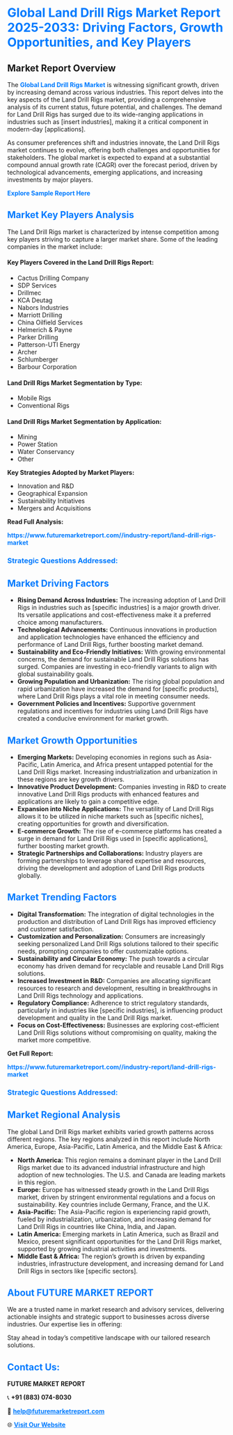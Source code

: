 <h1 style="color: #007BFF;">Global Land Drill Rigs Market Report 2025-2033: Driving Factors, Growth Opportunities, and Key Players</h1>

<section id="overview">
<h2>Market Report Overview</h2>
<p>The <a href="https://www.futuremarketreport.com//industry-report/land-drill-rigs-market" style="color: #007BFF; text-decoration: none;"><strong>Global Land Drill Rigs Market</strong></a> is witnessing significant growth, driven by increasing demand across various industries. This report delves into the key aspects of the Land Drill Rigs market, providing a comprehensive analysis of its current status, future potential, and challenges. The demand for Land Drill Rigs has surged due to its wide-ranging applications in industries such as [insert industries], making it a critical component in modern-day [applications].</p>
<p>As consumer preferences shift and industries innovate, the Land Drill Rigs market continues to evolve, offering both challenges and opportunities for stakeholders. The global market is expected to expand at a substantial compound annual growth rate (CAGR) over the forecast period, driven by technological advancements, emerging applications, and increasing investments by major players.</p>
</section>

<section id="overview">
<p><a href="https://www.futuremarketreport.com//request-sample/reportId=90091" style="color: #007BFF; text-decoration: none;"><strong>Explore Sample Report Here</strong></a></p>
</section>

<section id="key-players">
<h2 style="color: #007BFF;">Market Key Players Analysis</h2>
<p>The Land Drill Rigs market is characterized by intense competition among key players striving to capture a larger market share. Some of the leading companies in the market include:</p>
<h4>Key Players Covered in the Land Drill Rigs Report:</h4>
<ul><li>Cactus Drilling Company</li><li>SDP Services</li><li>Drillmec</li><li>KCA Deutag</li><li>Nabors Industries</li><li>Marriott Drilling</li><li>China Oilfield Services</li><li>Helmerich &amp; Payne</li><li>Parker Drilling</li><li>Patterson-UTI Energy</li><li>Archer</li><li>Schlumberger</li><li>Barbour Corporation</li></ul>
<h4>Land Drill Rigs Market Segmentation by Type:</h4>
<ul><li>Mobile Rigs</li><li>Conventional Rigs</li></ul>

<h4>Land Drill Rigs Market Segmentation by Application:</h4>
<ul><li>Mining</li><li>Power Station</li><li>Water Conservancy</li><li>Other</li></ul>
<p><strong>Key Strategies Adopted by Market Players:</strong></p>
<ul>
<li>Innovation and R&D</li>
<li>Geographical Expansion</li>
<li>Sustainability Initiatives</li>
<li>Mergers and Acquisitions</li>
</ul>
</section>

<section>
<p><strong>Read Full Analysis: </strong></p><a href="https://www.futuremarketreport.com//industry-report/land-drill-rigs-market" style="color: #007BFF; text-decoration: none;"><strong>https://www.futuremarketreport.com//industry-report/land-drill-rigs-market</strong></a>
<h3 style="color: #007BFF;">Strategic Questions Addressed:</h3>
</section>

<section id="driving-factors">
<h2 style="color: #007BFF;">Market Driving Factors</h2>
<ul>
<li><strong>Rising Demand Across Industries:</strong> The increasing adoption of Land Drill Rigs in industries such as [specific industries] is a major growth driver. Its versatile applications and cost-effectiveness make it a preferred choice among manufacturers.</li>
<li><strong>Technological Advancements:</strong> Continuous innovations in production and application technologies have enhanced the efficiency and performance of Land Drill Rigs, further boosting market demand.</li>
<li><strong>Sustainability and Eco-Friendly Initiatives:</strong> With growing environmental concerns, the demand for sustainable Land Drill Rigs solutions has surged. Companies are investing in eco-friendly variants to align with global sustainability goals.</li>
<li><strong>Growing Population and Urbanization:</strong> The rising global population and rapid urbanization have increased the demand for [specific products], where Land Drill Rigs plays a vital role in meeting consumer needs.</li>
<li><strong>Government Policies and Incentives:</strong> Supportive government regulations and incentives for industries using Land Drill Rigs have created a conducive environment for market growth.</li>
</ul>
</section>

<section id="growth-opportunities">
<h2 style="color: #007BFF;">Market Growth Opportunities</h2>
<ul>
<li><strong>Emerging Markets:</strong> Developing economies in regions such as Asia-Pacific, Latin America, and Africa present untapped potential for the Land Drill Rigs market. Increasing industrialization and urbanization in these regions are key growth drivers.</li>
<li><strong>Innovative Product Development:</strong> Companies investing in R&D to create innovative Land Drill Rigs products with enhanced features and applications are likely to gain a competitive edge.</li>
<li><strong>Expansion into Niche Applications:</strong> The versatility of Land Drill Rigs allows it to be utilized in niche markets such as [specific niches], creating opportunities for growth and diversification.</li>
<li><strong>E-commerce Growth:</strong> The rise of e-commerce platforms has created a surge in demand for Land Drill Rigs used in [specific applications], further boosting market growth.</li>
<li><strong>Strategic Partnerships and Collaborations:</strong> Industry players are forming partnerships to leverage shared expertise and resources, driving the development and adoption of Land Drill Rigs products globally.</li>
</ul>
</section>

<section id="trending-factors">
<h2 style="color: #007BFF;">Market Trending Factors</h2>
<ul>
<li><strong>Digital Transformation:</strong> The integration of digital technologies in the production and distribution of Land Drill Rigs has improved efficiency and customer satisfaction.</li>
<li><strong>Customization and Personalization:</strong> Consumers are increasingly seeking personalized Land Drill Rigs solutions tailored to their specific needs, prompting companies to offer customizable options.</li>
<li><strong>Sustainability and Circular Economy:</strong> The push towards a circular economy has driven demand for recyclable and reusable Land Drill Rigs solutions.</li>
<li><strong>Increased Investment in R&D:</strong> Companies are allocating significant resources to research and development, resulting in breakthroughs in Land Drill Rigs technology and applications.</li>
<li><strong>Regulatory Compliance:</strong> Adherence to strict regulatory standards, particularly in industries like [specific industries], is influencing product development and quality in the Land Drill Rigs market.</li>
<li><strong>Focus on Cost-Effectiveness:</strong> Businesses are exploring cost-efficient Land Drill Rigs solutions without compromising on quality, making the market more competitive.</li>
</ul>
</section>

<section>
<p><strong>Get Full Report: </strong></p><a href="https://www.futuremarketreport.com//industry-report/land-drill-rigs-market" style="color: #007BFF; text-decoration: none;"><strong>https://www.futuremarketreport.com//industry-report/land-drill-rigs-market</strong></a>
<h3 style="color: #007BFF;">Strategic Questions Addressed:</h3>
</section>


<section id="regional-analysis">
<h2 style="color: #007BFF;">Market Regional Analysis</h2>
<p>The global Land Drill Rigs market exhibits varied growth patterns across different regions. The key regions analyzed in this report include North America, Europe, Asia-Pacific, Latin America, and the Middle East & Africa:</p>
<ul>
<li><strong>North America:</strong> This region remains a dominant player in the Land Drill Rigs market due to its advanced industrial infrastructure and high adoption of new technologies. The U.S. and Canada are leading markets in this region.</li>
<li><strong>Europe:</strong> Europe has witnessed steady growth in the Land Drill Rigs market, driven by stringent environmental regulations and a focus on sustainability. Key countries include Germany, France, and the U.K.</li>
<li><strong>Asia-Pacific:</strong> The Asia-Pacific region is experiencing rapid growth, fueled by industrialization, urbanization, and increasing demand for Land Drill Rigs in countries like China, India, and Japan.</li>
<li><strong>Latin America:</strong> Emerging markets in Latin America, such as Brazil and Mexico, present significant opportunities for the Land Drill Rigs market, supported by growing industrial activities and investments.</li>
<li><strong>Middle East & Africa:</strong> The region’s growth is driven by expanding industries, infrastructure development, and increasing demand for Land Drill Rigs in sectors like [specific sectors].</li>
</ul>
</section>

<footer>
<h2 style="color: #007BFF;">About FUTURE MARKET REPORT</h2>
<p>We are a trusted name in market research and advisory services, delivering actionable insights and strategic support to businesses across diverse industries. Our expertise lies in offering:</p>

<p>Stay ahead in today’s competitive landscape with our tailored research solutions.</p>

<h2 style="color: #007BFF;">Contact Us:</h2>
<p><strong>FUTURE MARKET REPORT</strong></p>
<p>📞 <strong>+91 (883) 074-8030</strong></p>
<p>📧 <strong><a href="mailto:help@futuremarketreport.com" style="color: #007BFF;">help@futuremarketreport.com</a></strong></p>
<p>🌐 <strong><a href="https://www.futuremarketreport.com/" style="color: #007BFF;">Visit Our Website</a></strong></p>
</footer>